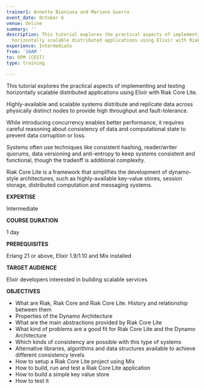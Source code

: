 ```yaml
---
trainer1: Annette Bieniusa and Mariano Guerra
event_date: October 6
venue: Online
summary: ''
description: This tutorial explores the practical aspects of implementing and testing
  horizontally scalable distributed applications using Elixir with Riak Core Lite.
experience: Intermediate
from: '10AM '
to: 6PM (CEST)
type: training

---
```

This tutorial explores the practical aspects of implementing and testing horizontally scalable distributed applications using Elixir with Riak Core Lite.

Highly-available and scalable systems distribute and replicate data across physically distinct nodes to provide high throughput and fault-tolerance.

While introducing concurrency enables better performance, it requires careful reasoning about consistency of data and computational state to prevent data corruption or loss.

Systems often use techniques like consistent hashing, reader/writer quorums, data versioning and anti-entropy to keep systems consistent and functional, though the tradeoff is additional complexity.

Riak Core Lite is a framework that simplifies the development of dynamo-style architectures, such as highly-available key-value stores, session storage, distributed computation and messaging systems.

**EXPERTISE**

Intermediate

**COURSE DURATION**

1 day

**PREREQUISITES**

Erlang 21 or above, Elixir 1.9/1.10 and Mix installed

**TARGET AUDIENCE**

Elixir developers interested in building scalable services


**OBJECTIVES**

* What are Riak, Riak Core and Riak Core Lite. History and relationship between them
* Properties of the Dynamo Architecture
* What are the main abstractions provided by Riak Core Lite
* What kind of problems are a good fit for Riak Core Lite and the Dynamo Architecture
* Which kinds of consistency are possible with this type of systems
* Alternative libraries, algorithms and data structures available to achieve different consistency levels
* How to setup a Riak Core Lite project using Mix
* How to build, run and test a Riak Core Lite application
* How to build a simple key value store
* How to test it